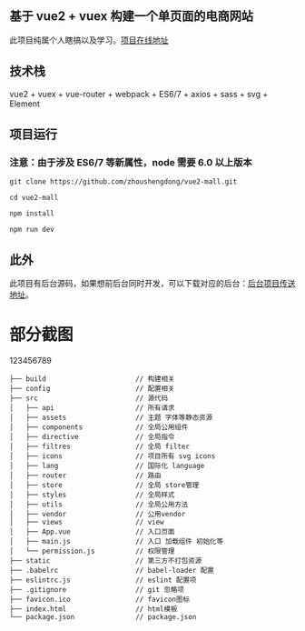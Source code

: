 ## 基于 vue2 + vuex 构建一个单页面的电商网站
此项目纯属个人瞎搞以及学习。[项目在线地址](http://zhoushengdong.com/dist/index.html)

## 技术栈

vue2 + vuex + vue-router + webpack + ES6/7 + axios + sass + svg + Element

## 项目运行

### 注意：由于涉及 ES6/7 等新属性，node 需要 6.0 以上版本

```
git clone https://github.com/zhoushengdong/vue2-mall.git

cd vue2-mall

npm install

npm run dev
```

## 此外
此项目有后台源码，如果想前后台同时开发，可以下载对应的后台：[后台项目传送地址](https://github.com/zhoushengdong/Vue-Express-Server)。

# 部分截图
123456789

```
├── build                      // 构建相关
├── config                     // 配置相关
├── src                        // 源代码
│   ├── api                    // 所有请求
│   ├── assets                 // 主题 字体等静态资源
│   ├── components             // 全局公用组件
│   ├── directive              // 全局指令
│   ├── filtres                // 全局 filter
│   ├── icons                  // 项目所有 svg icons
│   ├── lang                   // 国际化 language
│   ├── router                 // 路由
│   ├── store                  // 全局 store管理
│   ├── styles                 // 全局样式
│   ├── utils                  // 全局公用方法
│   ├── vendor                 // 公用vendor
│   ├── views                  // view
│   ├── App.vue                // 入口页面
│   ├── main.js                // 入口 加载组件 初始化等
│   └── permission.js          // 权限管理
├── static                     // 第三方不打包资源
├── .babelrc                   // babel-loader 配置
├── eslintrc.js                // eslint 配置项
├── .gitignore                 // git 忽略项
├── favicon.ico                // favicon图标
├── index.html                 // html模板
└── package.json               // package.json
```
